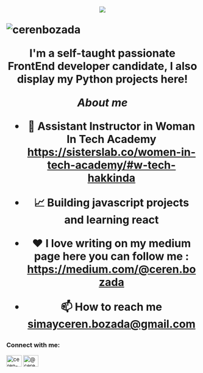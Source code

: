 <h1 align="center">
  <a href="https://git.io/typing-svg">
    <img src="https://readme-typing-svg.herokuapp.com/?lines=Hi!;I'm+Ceren&center=true&size=25">
  </a>
 <p align="left"> <img src="https://komarev.com/ghpvc/?username=cerenbozada&label=Profile%20views&color=0e75b6&style=flat" alt="cerenbozada" /> </p>



I'm a self-taught passionate FrontEnd developer candidate, I also display my Python projects here!

*About me*

- 💼 Assistant Instructor in Woman In Tech Academy https://sisterslab.co/women-in-tech-academy/#w-tech-hakkinda

- 📈 Building javascript projects and learning react

- ❤️ I love writing on my medium page here you can follow me : https://medium.com/@ceren.bozada
  
- 📫 How to reach me **simayceren.bozada@gmail.com**
  
<h3 align="left">Connect with me:</h3>
<p align="left">
<a href="https://www.linkedin.com/in/ceren-bozada-5288101ab/" target="blank"><img align="center" src="https://raw.githubusercontent.com/rahuldkjain/github-profile-readme-generator/master/src/images/icons/Social/linked-in-alt.svg" alt="ceren-bozada" height="30" width="40" /></a>
<a href="https://medium.com/@cerenbozada" target="blank"><img align="center" src="https://raw.githubusercontent.com/rahuldkjain/github-profile-readme-generator/master/src/images/icons/Social/medium.svg" alt="@ceren.bozada" height="30" width="40" /></a>
</p>

